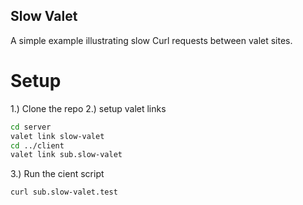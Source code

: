 ## Slow Valet

A simple example illustrating slow Curl requests between valet sites.

# Setup

1.) Clone the repo
2.) setup valet links

```bash
cd server
valet link slow-valet
cd ../client
valet link sub.slow-valet
```

3.) Run the cient script

```
curl sub.slow-valet.test
```
